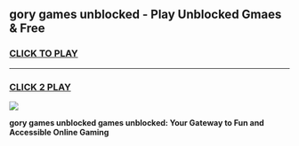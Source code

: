 
## gory games unblocked - Play Unblocked Gmaes & Free
<h3>
<a href="https://news.freeplayer.one?title=gory_games_unblocked&ref=23F">CLICK TO PLAY</a></h3>
<hr>

<h3>
<a href="https://news.freeplayer.one?title=gory_games_unblocked&ref=23F">CLICK 2 PLAY</a>
  
</h3>

<a href="https://news.freeplayer.one?title=gory_games_unblocked&ref=23F/"><img src="https://clearcache.store/games.png"></a>


**gory games unblocked games unblocked: Your Gateway to Fun and Accessible Online Gaming**
